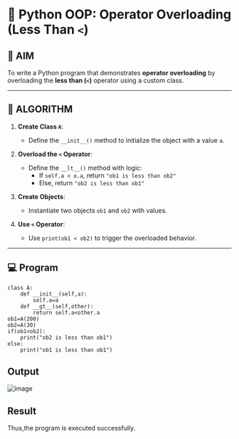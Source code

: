# 🐍 Python OOP: Operator Overloading (Less Than `<`)

## 🎯 AIM

To write a Python program that demonstrates **operator overloading** by overloading the **less than (`<`)** operator using a custom class.

---

## 🧠 ALGORITHM

1. **Create Class `A`**:
   - Define the `__init__()` method to initialize the object with a value `a`.

2. **Overload the `<` Operator**:
   - Define the `__lt__()` method with logic:
     - If `self.a < o.a`, return `"ob1 is less than ob2"`
     - Else, return `"ob2 is less than ob1"`

3. **Create Objects**:
   - Instantiate two objects `ob1` and `ob2` with values.

4. **Use `<` Operator**:
   - Use `print(ob1 < ob2)` to trigger the overloaded behavior.

---

## 💻 Program
```
class A:
    def __init__(self,a):
        self.a=a
    def __gt__(self,other):
        return self.a<other.a
ob1=A(200)
ob2=A(30)
if(ob1<ob2):
    print("ob2 is less than ob1")
else:
    print("ob1 is less than ob1")
```
## Output
![image](https://github.com/user-attachments/assets/761afa5a-c67e-4397-a9d7-c3779c3fa61a)

## Result
Thus,the program is executed successfully.

